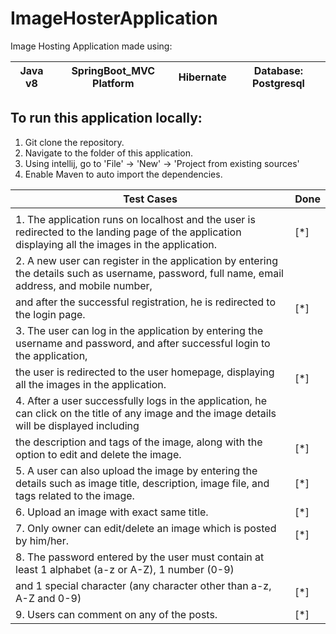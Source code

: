 # ImageHosterApplication

Image Hosting Application made using:

| Java v8 | SpringBoot_MVC Platform | Hibernate | Database: Postgresql | 
|---------|-------------------------|-----------|----------------------|


## To run this application locally: 

1. Git clone the repository.
2. Navigate to the folder of this application.
3. Using intellij, go to 'File' -> 'New' -> 'Project from existing sources'
4. Enable Maven to auto import the dependencies.

 |                                                   Test Cases                                                                                        |   Done   |
 |-----------------------------------------------------------------------------------------------------------------------------------------------------|----------|
 |                                                                                                                                                     |          |
 | 1. The application runs on localhost and the user is redirected to the landing page of the application displaying all the images in the application.| [*]      |
 | 2. A new user can register in the application by entering the details such as username, password, full name, email address, and mobile number,      |          |
 | and after the successful registration, he is redirected to the login page.                                                                          | [*]      | 
 | 3. The user can log in the application by entering the username and password, and after successful login to the application,                        |          |
 | the user is redirected to the user homepage, displaying all the images in the application.                                                          | [*]      |  
 | 4. After a user successfully logs in the application, he can click on the title of any image and the image details will be displayed including      |          |
 | the description and tags of the image, along with the option to edit and delete the image.                                                          | [*]      |
 | 5. A user can also upload the image by entering the details such as image title, description, image file, and tags related to the image.            | [*]      |
 | 6. Upload an image with exact same title.                                                                                                           | [*]      | 
 | 7. Only owner can edit/delete an image which is posted by him/her.                                                                                  | [*]      | 
 | 8. The password entered by the user must contain at least 1 alphabet (a-z or A-Z), 1 number (0-9)                                                   |          | 
 | and 1 special character (any character other than a-z, A-Z and 0-9)                                                                                 | [*]      |
 | 9. Users can comment on any of the posts.                                                                                                           | [*]      | 
